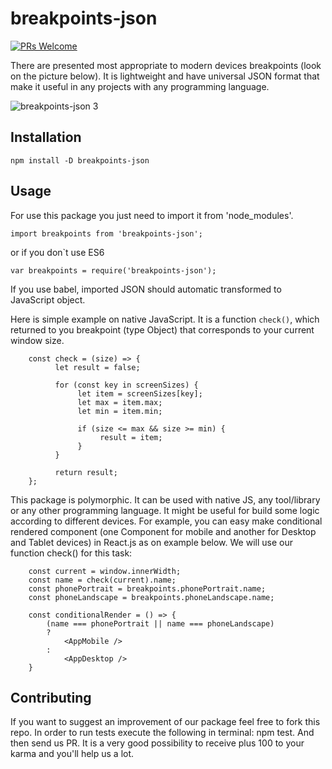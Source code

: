 # breakpoints-json

[![PRs Welcome](https://img.shields.io/badge/PRs-welcome-brightgreen.svg?style=flat-square)](http://makeapullrequest.com)

There are presented most appropriate to modern devices breakpoints (look on the picture below). It is lightweight and have universal JSON format that make it useful in any projects with any programming language.

![breakpoints-json 3](https://cloud.githubusercontent.com/assets/26002528/25903209/71667874-35a4-11e7-84d3-e8c7e3259393.png)

## Installation

`npm install -D breakpoints-json`

## Usage

For use this package you just need to import it from 'node_modules'.

`import breakpoints from 'breakpoints-json';`

or if you don`t use ES6

`var breakpoints = require('breakpoints-json');`

If you use babel, imported JSON should automatic transformed to JavaScript object.

Here is simple example on native JavaScript. It is a function `check()`, which returned to you breakpoint (type Object) that corresponds to your current window size.

```
    const check = (size) => {
          let result = false;

          for (const key in screenSizes) {
               let item = screenSizes[key];
               let max = item.max;
               let min = item.min;

               if (size <= max && size >= min) {
                    result = item;
               }
          }

          return result;
    };
```

This package is polymorphic. It can be used with native JS, any tool/library or any other programming language. It might be useful for build some logic according to different devices. For example, you can easy make conditional rendered component (one Component for mobile and another for Desktop and Tablet devices) in React.js as on example below. We will use our function check() for this task:

```
    const current = window.innerWidth;
    const name = check(current).name;
    const phonePortrait = breakpoints.phonePortrait.name;
    const phoneLandscape = breakpoints.phoneLandscape.name;

    const conditionalRender = () => {
        (name === phonePortrait || name === phoneLandscape)
        ?
            <AppMobile />
        :
            <AppDesktop />
    }
```

## Contributing

If you want to suggest an improvement of our package feel free to fork this repo. In order to run tests execute the following in terminal: npm test. And then send us PR. It is a very good possibility to receive plus 100 to your karma and you'll help us a lot.
